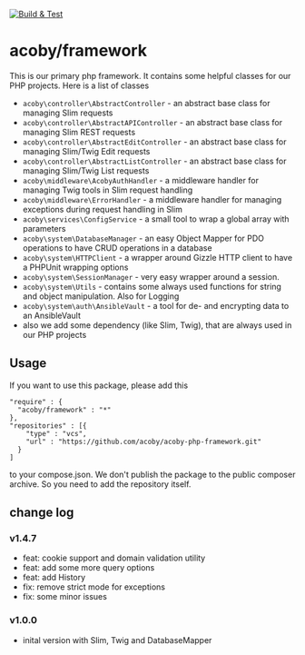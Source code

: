[![Build & Test](https://github.com/acoby/acoby-php-framework/actions/workflows/php.yml/badge.svg)](https://github.com/acoby/acoby-php-framework/actions/workflows/php.yml)

# acoby/framework

This is our primary php framework. It contains some helpful classes for our PHP projects. Here is a list of classes

- `acoby\controller\AbstractController` - an abstract base class for managing Slim requests
- `acoby\controller\AbstractAPIController` - an abstract base class for managing Slim REST requests
- `acoby\controller\AbstractEditController` - an abstract base class for managing Slim/Twig Edit requests
- `acoby\controller\AbstractListController` - an abstract base class for managing Slim/Twig List requests
- `acoby\middleware\AcobyAuthHandler` - a middleware handler for managing Twig tools in Slim request handling
- `acoby\middleware\ErrorHandler` - a middleware handler for managing exceptions during request handling in Slim
- `acoby\services\ConfigService` - a small tool to wrap a global array with parameters
- `acoby\system\DatabaseManager` - an easy Object Mapper for PDO operations to have CRUD operations in a database
- `acoby\system\HTTPClient` - a wrapper around Gizzle HTTP client to have a PHPUnit wrapping options
- `acoby\system\SessionManager` - very easy wrapper around a session.
- `acoby\system\Utils` - contains some always used functions for string and object manipulation. Also for Logging
- `acoby\system\auth\AnsibleVault` - a tool for de- and encrypting data to an AnsibleVault
- also we add some dependency (like Slim, Twig), that are always used in our PHP projects

## Usage

If you want to use this package, please add this

    "require" : {
      "acoby/framework" : "*"
    },
    "repositories" : [{
        "type" : "vcs",
        "url" : "https://github.com/acoby/acoby-php-framework.git"
      }
    ]

to your compose.json. We don't publish the package to the public composer archive. So you need to add the repository itself.

## change log

### v1.4.7

- feat: cookie support and domain validation utility
- feat: add some more query options
- feat: add History
- fix: remove strict mode for exceptions
- fix: some minor issues


### v1.0.0

- inital version with Slim, Twig and DatabaseMapper
